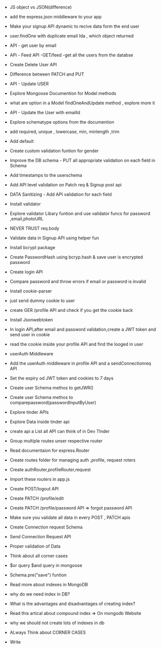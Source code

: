 
- JS object vs JSON(difference)
- add the express.json middleware to your app 
- Make your signup API dynamic to recive data form the end user
- user.findOne with duplicate email Ida , which  object  returned 
- API - get user by email
- APi - Feed API -GET/feed -get all the users from the databse 
- Create Delete User API   
- Difference between PATCH and PUT
- API - Update USER  
- Explore Mongoose Documention for Model methods 
- what are option in a Model findOneAndUpdate method , explore more it 
- API - Update the User  with emailId 


- Explore schematype options from the documention
- add required, unique , lowercase, min, minlength ,trim
- Add default
- Create custom validation funtion for gender
- Improve the DB schema - PUT all appropriate validation on each field in Schema
- Add timestamps to the userschema
- Add API level validation on Patch req & Signup post api
- DATA Sanitizing - Add API validation for each field 
- Install validator
- Explore validator Libary funtion and use validator funcs for password ,email,photoURL
- NEVER TRUST req.body

- Validate data in Signup API using helper fun
- Install bcrypt package
- Create PasswordHash using bcryp.hash & save user is  encrypted password 
- Create login API
- Compare password and throw errors if email or password is invalid 


- Install cookie-parser
- just send dummy cookie to user
- create GER /profile API and check if you get the cookie back
- Install Jsonwebtoken
- In login API,after email and password validation,create a JWT token and send user in  cookie
- read the cookie inside your profile API and find the looged in user
- userAuth Middleware
- Add the userAuth middleware in profile API and a sendConnectionreq API
- Set the expiry od JWT token and cookies to 7 days 
- Create user Schema methos  to getJWR()
- Create user Schema methos  to comparepassword(passwordInputByUser)

- Explore tinder APIs
- Explore Data inside tinder api
- create api a List all API can think of in Dev TInder
- Group multiple routes unser respective router 
- Read documentaion for express.Router
- Create routes folder for managing auth ,profile, request roters
- Create authRouter,profileRouter,request
- Import these routers in app.js 
- Create POST/logout API
- Create PATCH /profile/edit
- Create PATCH  /profile/password API => forgot password API
- Make sure you validate all data in every POST , PATCH apis

- Create Connection request Schema
- Send Connection Request API
- Proper validation of Data 
- Think about all corner cases 
- $or query $and query in mongoose
- Schema.pre("save") funtion
- Read more about indexes in MongoDB
- why do we need index in DB?
- What is the advantages and disadvantages of creating index?
- Read this artical about compound index => On mongodb Website
- why we should not create lots of indexes in db  
- ALways Think about CORNER CASES


- Write 